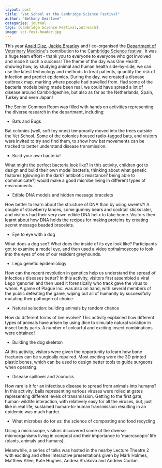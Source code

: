 ```yaml
---
layout: post
title: "Vet School at the Cambridge Science Festival"
author: "Bethany Dearlove"
categories: journal
tags: [Cambridge Science Festival,outreach]
image: sci-fest-header.jpg
---
```


This year [Anaid Diaz](https://twitter.com/AnaidDiazP), [Jackie Brearley](https://www.vet.cam.ac.uk/directory/jcb78@cam.ac.uk) and I co-organised the [Department of Veterinary Medicine](https://www.vet.cam.ac.uk/)'s contribution to the [Cambridge Science festival](https://www.sciencefestival.cam.ac.uk/). It was a huge team effort - thank you to everyone to everyone who got involved and made it such a success! The theme of the day was One Health, showing how, by studying animal and human health side-by-side, we can use the latest technology and methods to treat patients, quantify the risk of infection and predict epidemics. During the day, we created a disease outbreak map, marking where people had travelled from. Had some of the bacteria models being made been real, we could have spread a lot of disease around Cambridgeshire, but also as far as the Netherlands, Spain, Turkey and even Japan! 

The Senior Common Room was filled with hands on activities representing the diverse research in the department, including:

* Bats and Bugs 

Bat colonies (well, soft toy ones) temporarily moved into the trees outside the Vet School. Some of the colonies housed radio-tagged bats, and visitors were invited to try and find them, to show how bat movements can be tracked to better understand disease transmission. 

* Build your own bacteria!

What might the perfect bacteria look like? In this activity, children got to design and build their own model bacteria, thinking about what genetic features (glowing in the dark? antibiotic resistance? being able to communicate?) would make a good microbe living in different types of environments.

* Edible DNA models and hidden message bracelets

How better to learn about the structure of DNA than by using sweets?! A couple of strawberry lances, some gummy bears and cocktail sticks later, and visitors had their very own edible DNA helix to take home. Visitors then learnt about how DNA holds the recipes for making proteins by creating secret message beaded bracelets.  

* Eye to eye with a dog

What does a dog see? What does the inside of its eye look like? Participants got to examine a model eye, and then used a video opthalmoscope to look into the eyes of one of our resident greyhounds. 

* Lego genetic epidemiology

How can the recent revolution in genetics help us understand the spread of infectious diseases better? In this activity, visitors first assembled a viral Lego ‘genome’ and then used it forensically who track gave the virus to whom. A game of Plague Inc. was also on hand, with several members of the public defeating the game, wiping out all of humanity by successfully mutating their pathogen of choice. 

* Natural selection: building animals by random chance 

How do different forms of live evolve? This activity explained how different types of animals have arisen by using dice to simulate natural variation in insect body parts. A number of colourful and exciting insect combinations were obtained!

* Building the dog skeleton

At this activity, visitors were given the opportunity to learn how bone fractures can be surgically repaired. Most exciting were the 3D printed plastic bones, which can be used to design better tools to guide surgeons when operating.

* Disease spillover and zoonosis

How rare is it for an infectious disease to spread from animals into humans? In this activity, balls representing various viruses were rolled at gates representing different levels of transmission. Getting to the first gate, human-wildlife interaction, with relatively easy for all the viruses, but, just like in real life, sustained human-to-human transmission resulting in an epidemic was much harder.
 
* What microbes do for us: the science of composting and food recycling

Using a microscope, visitors discovered some of the diverse microorganisms living in compost and their importance to ‘macroscopic’ life (plants, animals and humans).

Meanwhile, a series of talks was hosted in the nearby Lecture Theatre 2 with exciting and often interactive presentations given by Mark Holmes, Matthew Allen, Kate Hughes, Andrea Strakova and Andrew Conlan.
